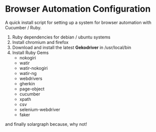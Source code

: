 # Browser Automation Configuration
A quick install script for setting up a system for browser automation with Cucumber / Ruby.

1. Ruby dependencies for debian / ubuntu systems
2. Install chromium and firefox 
3. Download and install the latest **Gekodriver** in /usr/local/bin
4. Install Ruby Gems
    - nokogiri
    - watir
    - watir-nokogiri
    - watir-ng
    - webdrivers
    - gherkin
    - page-object
    - cucumber
    - xpath
    - csv
    - selenium-webdriver
    - faker
    
  and finally solargraph because, why not! 

